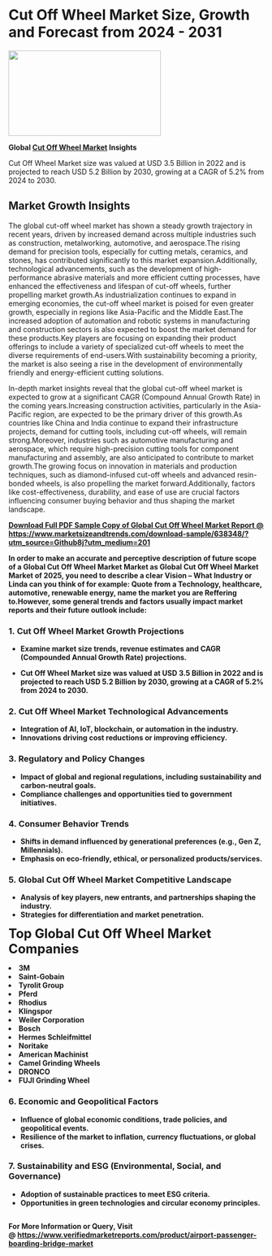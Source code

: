 <H1>Cut Off Wheel Market Size, Growth and Forecast from 2024 - 2031</H1><img class="aligncenter size-medium wp-image-584254" src="https://thirdeyenews.in/wp-content/uploads/2024/09/Global-Market-Research-300x168.jpeg" alt="" width="300" height="168" /><p><strong>Global&nbsp;<a href="https://www.marketsizeandtrends.com/download-sample/638348/?utm_source=Github8j?utm_medium=201">Cut Off Wheel Market</a> Insights</strong></p><p>Cut Off Wheel Market size was valued at USD 3.5 Billion in 2022 and is projected to reach USD 5.2 Billion by 2030, growing at a CAGR of 5.2% from 2024 to 2030.</p><p><h2>Market Growth Insights</h2> <p>The global cut-off wheel market has shown a steady growth trajectory in recent years, driven by increased demand across multiple industries such as construction, metalworking, automotive, and aerospace.The rising demand for precision tools, especially for cutting metals, ceramics, and stones, has contributed significantly to this market expansion.Additionally, technological advancements, such as the development of high-performance abrasive materials and more efficient cutting processes, have enhanced the effectiveness and lifespan of cut-off wheels, further propelling market growth.As industrialization continues to expand in emerging economies, the cut-off wheel market is poised for even greater growth, especially in regions like Asia-Pacific and the Middle East.The increased adoption of automation and robotic systems in manufacturing and construction sectors is also expected to boost the market demand for these products.Key players are focusing on expanding their product offerings to include a variety of specialized cut-off wheels to meet the diverse requirements of end-users.With sustainability becoming a priority, the market is also seeing a rise in the development of environmentally friendly and energy-efficient cutting solutions.</p> <p><strong><a href="#"></a></strong></p> <p>In-depth market insights reveal that the global cut-off wheel market is expected to grow at a significant CAGR (Compound Annual Growth Rate) in the coming years.Increasing construction activities, particularly in the Asia-Pacific region, are expected to be the primary driver of this growth.As countries like China and India continue to expand their infrastructure projects, demand for cutting tools, including cut-off wheels, will remain strong.Moreover, industries such as automotive manufacturing and aerospace, which require high-precision cutting tools for component manufacturing and assembly, are also anticipated to contribute to market growth.The growing focus on innovation in materials and production techniques, such as diamond-infused cut-off wheels and advanced resin-bonded wheels, is also propelling the market forward.Additionally, factors like cost-effectiveness, durability, and ease of use are crucial factors influencing consumer buying behavior and thus shaping the market landscape.</p> <p><strong><a href="#"></p><p><span class=""><strong>Download Full PDF Sample Copy of Global Cut Off Wheel Market Report</strong> @ <a href="https://www.marketsizeandtrends.com/download-sample/638348/?utm_source=Github8j?utm_medium=201" target="_blank">https://www.marketsizeandtrends.com/download-sample/638348/?utm_source=Github8j?utm_medium=201</a></span></p><p>In order to make an accurate and perceptive description of future scope of a Global&nbsp;Cut Off Wheel Market Market as Global&nbsp;Cut Off Wheel Market Market of 2025, you need to describe a clear Vision &ndash; What Industry or Linda can you think of for example: Quote from a Technology, healthcare, automotive, renewable energy, name the market you are Reffering to.However, some general trends and factors usually impact market reports and their future outlook include:</p><h3>1.&nbsp;<strong>Cut Off Wheel Market Growth Projections</strong></h3><ul><li>Examine market size trends, revenue estimates and CAGR (Compounded Annual Growth Rate) projections.</li><li><p>Cut Off Wheel Market size was valued at USD 3.5 Billion in 2022 and is projected to reach USD 5.2 Billion by 2030, growing at a CAGR of 5.2% from 2024 to 2030.</p></li></ul><h3>2.&nbsp;<strong>Cut Off Wheel Market Technological Advancements</strong></h3><ul><li>Integration of AI, IoT, blockchain, or automation in the industry.</li><li>Innovations driving cost reductions or improving efficiency.</li></ul><h3>3.&nbsp;<strong>Regulatory and Policy Changes</strong></h3><ul><li>Impact of global and regional regulations, including sustainability and carbon-neutral goals.</li><li>Compliance challenges and opportunities tied to government initiatives.</li></ul><h3>4.&nbsp;<strong>Consumer Behavior Trends</strong></h3><ul><li>Shifts in demand influenced by generational preferences (e.g., Gen Z, Millennials).</li><li>Emphasis on eco-friendly, ethical, or personalized products/services.</li></ul><h3>5.&nbsp;<strong>Global Cut Off Wheel Market Competitive Landscape</strong></h3><ul><li>Analysis of key players, new entrants, and partnerships shaping the industry.</li><li>Strategies for differentiation and market penetration.</li></ul><p data-pm-slice="1 1 []"><span style="color: inherit; font-family: inherit; font-size: 25px;">Top Global Cut Off Wheel Market Companies</span></p><div class="" data-test-id=""><p><li>3M</li><li> Saint-Gobain</li><li> Tyrolit Group</li><li> Pferd</li><li> Rhodius</li><li> Klingspor</li><li> Weiler Corporation</li><li> Bosch</li><li> Hermes Schleifmittel</li><li> Noritake</li><li> American Machinist</li><li> Camel Grinding Wheels</li><li> DRONCO</li><li> FUJI Grinding Wheel</li></p></div><h3>6.&nbsp;<strong>Economic and Geopolitical Factors</strong></h3><ul><li>Influence of global economic conditions, trade policies, and geopolitical events.</li><li>Resilience of the market to inflation, currency fluctuations, or global crises.</li></ul><h3>7.&nbsp;<strong>Sustainability and ESG (Environmental, Social, and Governance)</strong></h3><ul><li>Adoption of sustainable practices to meet ESG criteria.</li><li>Opportunities in green technologies and circular economy principles.</li></ul><h2><strong style="font-size: 14px;">For More Information or Query, Visit @&nbsp;</strong><a style="background-color: #ffffff; font-size: 14px;" href="https://www.marketsizeandtrends.com/report/cut-off-wheel-market/" target="_blank">https://www.verifiedmarketreports.com/product/airport-passenger-boarding-bridge-market</a></h2>